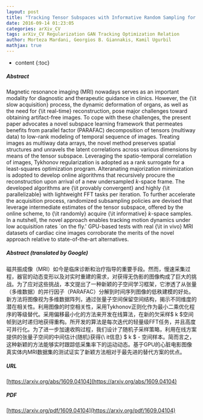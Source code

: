 ```yaml
---
layout: post
title: "Tracking Tensor Subspaces with Informative Random Sampling for Real-Time MR Imaging"
date: 2016-09-14 01:23:05
categories: arXiv_CV
tags: arXiv_CV Regularization GAN Tracking Optimization Relation
author: Morteza Mardani, Georgios B. Giannakis, Kamil Ugurbil
mathjax: true
---
```


* content
{:toc}

##### Abstract
Magnetic resonance imaging (MRI) nowadays serves as an important modality for diagnostic and therapeutic guidance in clinics. However, the {\it slow acquisition} process, the dynamic deformation of organs, as well as the need for {\it real-time} reconstruction, pose major challenges toward obtaining artifact-free images. To cope with these challenges, the present paper advocates a novel subspace learning framework that permeates benefits from parallel factor (PARAFAC) decomposition of tensors (multiway data) to low-rank modeling of temporal sequence of images. Treating images as multiway data arrays, the novel method preserves spatial structures and unravels the latent correlations across various dimensions by means of the tensor subspace. Leveraging the spatio-temporal correlation of images, Tykhonov regularization is adopted as a rank surrogate for a least-squares optimization program. Alteranating majorization minimization is adopted to develop online algorithms that recursively procure the reconstruction upon arrival of a new undersampled $k$-space frame. The developed algorithms are {\it provably convergent} and highly {\it parallelizable} with lightweight FFT tasks per iteration. To further accelerate the acquisition process, randomized subsampling policies are devised that leverage intermediate estimates of the tensor subspace, offered by the online scheme, to {\it randomly} acquire {\it informative} $k$-space samples. In a nutshell, the novel approach enables tracking motion dynamics under low acquisition rates `on the fly.' GPU-based tests with real {\it in vivo} MRI datasets of cardiac cine images corroborate the merits of the novel approach relative to state-of-the-art alternatives.

##### Abstract (translated by Google)
磁共振成像（MRI）如今是临床诊断和治疗指导的重要手段。然而，慢速采集过程，器官的动态变形以及对实时重建的需求，对获得无伪影的图像构成了巨大的挑战。为了应对这些挑战，本文提出了一种新颖的子空间学习框架，它渗透了从张量（多维数据）的并行因子（PARAFAC）分解到时间序列图像的低秩建模的好处。新方法将图像视为多维数据阵列，通过张量子空间保留空间结构，揭示不同维度的潜在相关性。利用图像的时空相关性，采用Tykhonov正则化作为最小二乘优化程序的等级替代。采用偏移最小化的方法来开发在线算法，在新的欠采样$ k $空间帧到达时递归地获得重构。所开发的算法是每次迭代的轻量级FFT任务，并且高度可并行化。为了进一步加速收购过程，我们设计了随机子采样策略，利用在线方案提供的张量子空间的中间估计{随机}获得{\ it信息} $ k $  - 空间样本。简而言之，这种新颖的方法能够实时跟踪低采集率下的运动动态。基于GPU的心脏电影图像真实体内MRI数据集的测试证实了新颖方法相对于最先进的替代方案的优点。

##### URL
[https://arxiv.org/abs/1609.04104](https://arxiv.org/abs/1609.04104)

##### PDF
[https://arxiv.org/pdf/1609.04104](https://arxiv.org/pdf/1609.04104)

